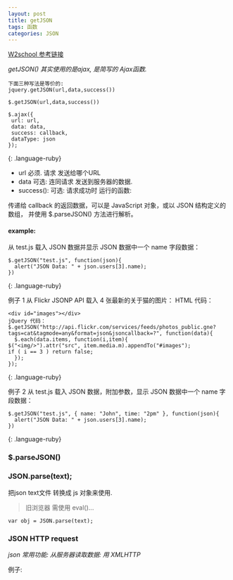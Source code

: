 ```yaml
---
layout: post
title: getJSON
tags: 函数
categories: JSON
---
```


[W2school 参考链接][1]  

*getJSON()  其实使用的是ajax, 是简写的 Ajax函数.*


~~~
下面三种写法是等价的:
jquery.getJSON(url,data,success())

$.getJSON(url,data,success())

$.ajax({  
 url: url,
 data: data,
 success: callback,
 dataType: json
});
~~~
{: .language-ruby}


- url 必须.  请求 发送给哪个URL 
- data 可选: 连同请求 发送到服务器的数据.
- success(): 可选: 请求成功时 运行的函数:

传递给 callback 的返回数据，可以是 JavaScript 对象，或以 JSON 结构定义的数组，
并使用 $.parseJSON() 方法进行解析。




#### example:
从 test.js 载入 JSON 数据并显示 JSON 数据中一个 name 字段数据：

~~~
$.getJSON("test.js", function(json){
  alert("JSON Data: " + json.users[3].name);
})
~~~
{: .language-ruby}




例子 1
从 Flickr JSONP API 载入 4 张最新的关于猫的图片：
HTML 代码：
~~~
<div id="images"></div>
jQuery 代码：
$.getJSON("http://api.flickr.com/services/feeds/photos_public.gne?
tags=cat&tagmode=any&format=json&jsoncallback=?", function(data){
  $.each(data.items, function(i,item){
$("<img/>").attr("src", item.media.m).appendTo("#images");
if ( i == 3 ) return false;
  });
});
~~~
{: .language-ruby}


例子 2
从 test.js 载入 JSON 数据，附加参数，显示 JSON 数据中一个 name 字段数据：
~~~
$.getJSON("test.js", { name: "John", time: "2pm" }, function(json){
  alert("JSON Data: " + json.users[3].name);
})
~~~
{: .language-ruby}








### $.parseJSON()






### JSON.parse(text);
把json text文件 转换成 js 对象来使用.
> 旧浏览器 需使用 eval()...

`var obj = JSON.parse(text);`








### JSON HTTP request

*json 常用功能: 从服务器读取数据: 用 XMLHTTP*

例子:





[1]:	http://www.w3school.com.cn/jquery/ajax_getjson.asp